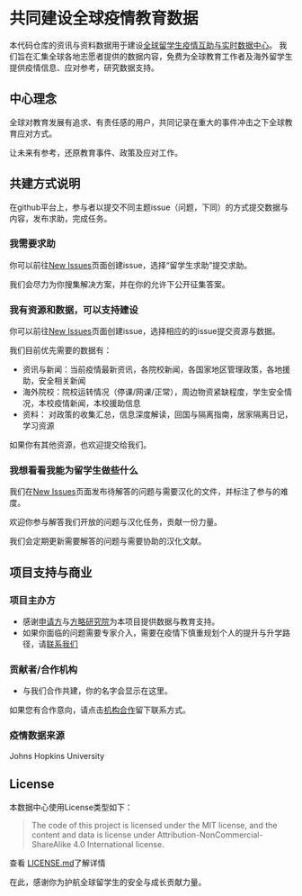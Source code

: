 # 共同建设全球疫情教育数据

本代码仓库的资讯与资料数据用于建设[全球留学生疫情互助与实时数据中心](http://blog.applysquare.com/covid19-datahub/)。 
我们旨在汇集全球各地志愿者提供的数据内容，免费为全球教育工作者及海外留学生提供疫情信息、应对参考，研究数据支持。

## 中心理念
全球对教育发展有追求、有责任感的用户，共同记录在重大的事件冲击之下全球教育应对方式。

让未来有参考，还原教育事件、政策及应对工作。

## 共建方式说明
在github平台上，参与者以提交不同主题issue（问题，下同）的方式提交数据与内容，发布求助，完成任务。

### 我需要求助

你可以前往[New Issues](https://github.com/applysquare/covid19-datahub/issues/new/choose)页面创建issue，选择“留学生求助”提交求助。

我们会尽力为你搜集解决方案，并在你的允许下公开征集答案。

### 我有资源和数据，可以支持建设

你可以前往[New Issues](https://github.com/applysquare/covid19-datahub/issues/new/choose)页面创建issue，选择相应的的issue提交资源与数据。

我们目前优先需要的数据有：
- 资讯与新闻：当前疫情最新资讯，各院校新闻，各国家地区管理政策，各地援助，安全相关新闻
- 海外院校：院校运转情况（停课/网课/正常），周边物资紧缺程度，学生安全情况，本校疫情新闻，本校援助信息
- 资料： 对政策的收集汇总，信息深度解读，回国与隔离指南，居家隔离日记，学习资源

如果你有其他资源，也欢迎提交给我们。

### 我想看看我能为留学生做些什么
我们在[New Issues](https://github.com/applysquare/covid19-datahub/issues/new/choose)页面发布待解答的问题与需要汉化的文件，并标注了参与的难度。

欢迎你参与解答我们开放的问题与汉化任务，贡献一份力量。

我们会定期更新需要解答的问题与需要协助的汉化文献。

## 项目支持与商业

### 项目主办方
- 感谢[申请方](http://www.applysquare.com)与[方略研究院](https://www.squarestrategics.com/)为本项目提供数据与教育支持。
- 如果你面临的问题需要专家介入，需要在疫情下慎重规划个人的提升与升学路径，请[联系我们](https://github.com/applysquare/covid19-datahub/issues/new?assignees=&labels=%5B%E4%B8%93%E5%AE%B6%E5%92%A8%E8%AF%A2%5D&template=consulting-service.md&title=)


### 贡献者/合作机构
- 与我们合作共建，你的名字会显示在这里。

如果您有合作意向，请点击[机构合作](https://github.com/applysquare/covid19-datahub/issues/new?assignees=&template=institional-cooperation-cn.md&title=%5B%E6%9C%BA%E6%9E%84%E5%90%88%E4%BD%9C%E6%84%8F%E5%90%91%5D)留下联系方式。

### 疫情数据来源
Johns Hopkins University

## License

本数据中心使用License类型如下：
> The code of this project is licensed under the MIT license, and
> the content and data is license under Attribution-NonCommercial-ShareAlike 
> 4.0 International license.

查看 [LICENSE.md](https://github.com/applysquare/covid19-datahub/blob/master/LICENSE)了解详情

在此，感谢你为护航全球留学生的安全与成长贡献力量。
